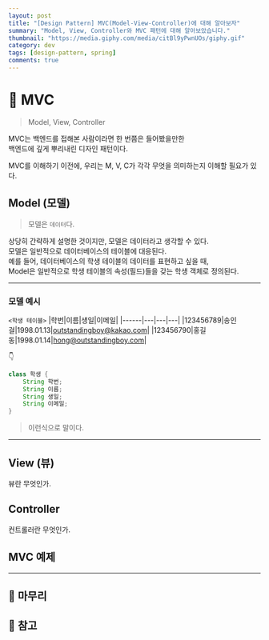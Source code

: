 ```yaml
---
layout: post
title: "[Design Pattern] MVC(Model-View-Controller)에 대해 알아보자"
summary: "Model, View, Controller와 MVC 패턴에 대해 알아보았습니다."
thumbnail: "https://media.giphy.com/media/citBl9yPwnUOs/giphy.gif"
category: dev
tags: [design-pattern, spring]
comments: true
---
```

<!-- ![이미지](https://github.com/outstanding1301/outstanding1301.github.io/blob/master/imgs/dev/2021-01-11-di-and-ioc/이미지파일?raw=true) -->

# 🤔 MVC
> Model, View, Controller

MVC는 백엔드를 접해본 사람이라면 한 번쯤은 들어봤을만한  
백엔드에 깊게 뿌리내린 디자인 패턴이다.  

MVC를 이해하기 이전에, 우리는 M, V, C가 각각 무엇을 의미하는지 이해할 필요가 있다.


## **M**odel (모델)

> 모델은 `데이터`다.

상당히 간략하게 설명한 것이지만, 모델은 데이터라고 생각할 수 있다.  
모델은 일반적으로 데이터베이스의 테이블에 대응된다.  
예를 들어, 데이터베이스의 학생 테이블의 데이터를 표현하고 싶을 때,  
Model은 일반적으로 학생 테이블의 속성(필드)들을 갖는 학생 객체로 정의된다.

---

### 모델 예시

`<학생 테이블>`
|학번|이름|생일|이메일|
|------|---|---|---|
|123456789|송인걸|1998.01.13|outstandingboy@kakao.com|
|123456790|홍길동|1998.01.14|hong@outstandingboy.com|

👇

```java
class 학생 {
    String 학번;
    String 이름;
    String 생일;
    String 이메일;
}
```

> 이런식으로 말이다.
> 
---


## **V**iew (뷰)

뷰란 무엇인가.

## Controller

컨트롤러란 무엇인가.

## MVC 예제



----

## 📕 마무리

## 🚀 참고